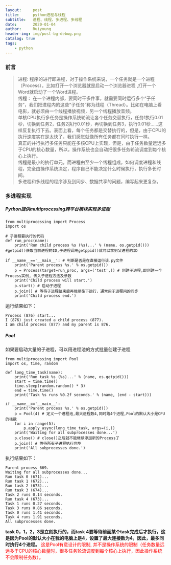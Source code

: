 ```yaml
--- 
layout:     post
title:      python进程与线程
subtitle:   进程、线程、多进程、多线程
date:       2020-01-04
author:     Ruiyoung
header-img: img/post-bg-debug.png
catalog: true
tags:
    - python
---
```


### 前言 

> 进程: 程序的进行即进程，对于操作系统来说，一个任务就是一个进程（Process）。比如打开一个浏览器就是启动一个浏览器进程 ,打开一个Word就启动了一个Word进程。  
> 线程： 在一个进程内部，要同时干多件事，就需要同时运行多个“子任务”，我们把进程内的这些“子任务”称为线程（Thread）。比如在电脑上看电影，就必须由一个线程播放视频，另一个线程播放音频。  
> 单核CPU执行多任务是操作系统轮流让各个任务交替执行，任务1执行0.01秒，切换到任务2，任务2执行0.01秒，再切换到任务3，执行0.01秒……这样反复执行下去。表面上看，每个任务都是交替执行的，但是，由于CPU的执行速度实在是太快了，我们感觉就像所有任务都在同时执行一样。  
> 真正的并行执行多任务只能在多核CPU上实现，但是，由于任务数量远远多于CPU的核心数量，所以，操作系统也会自动把很多任务轮流调度到每个核心上执行。  
> 线程是最小的执行单元，而进程由至少一个线程组成。如何调度进程和线程，完全由操作系统决定，程序自己不能决定什么时候执行，执行多长时间。  
> 多进程和多线程的程序涉及到同步、数据共享的问题，编写起来更复杂。  

### 多进程实现  

##### Python提供multiprocessing跨平台模块实现多进程  

```{.python}
from multiprocessing import Process
import os  

# 子进程要执行的代码
def run_proc(name):
    print('Run child process %s (%s)...' % (name, os.getpid()))  #getpid()获取当前进程的ID,子进程调用getppid()就可以拿到父进程的ID 

if __name__=='__main__': # 判断是否是在直接运行该.py文件
    print('Parent process %s.' % os.getpid())
    p = Process(target=run_proc, args=('test',)) # 创建子进程,即创建一个Process实例, 传入子进程方法及参数  
    print('Child process will start.')
    p.start() # 启动子进程
    p.join() # 等待子进程结束后再继续往下运行，通常用于进程间的同步
    print('Child process end.')
```

运行结果如下：  

```{.python}
Process (876) start...
I (876) just created a child process (877).
I am child process (877) and my parent is 876.
```

##### Pool  

如果要启动大量的子进程，可以用进程池的方式批量创建子进程  

```{.python}
from multiprocessing import Pool
import os, time, random

def long_time_task(name):
    print('Run task %s (%s)...' % (name, os.getpid()))
    start = time.time()
    time.sleep(random.random() * 3)
    end = time.time()
    print('Task %s runs %0.2f seconds.' % (name, (end - start)))

if __name__=='__main__':
    print('Parent process %s.' % os.getpid())
    p = Pool(4) # 定义一个进程池,最大进程数4,同时跑4个进程,Pool的默认大小是CPU的核数  
    for i in range(5):
        p.apply_async(long_time_task, args=(i,))
    print('Waiting for all subprocesses done...')
    p.close() # close()之后就不能继续添加新的Process了
    p.join() # 等待所有子进程执行完毕
    print('All subprocesses done.')
```

执行结果如下：

```{.python}
Parent process 669.
Waiting for all subprocesses done...
Run task 0 (671)...
Run task 1 (672)...
Run task 2 (673)...
Run task 3 (674)...
Task 2 runs 0.14 seconds.
Run task 4 (673)...
Task 1 runs 0.27 seconds.
Task 3 runs 0.86 seconds.
Task 0 runs 1.41 seconds.
Task 4 runs 1.91 seconds.
All subprocesses done.
```

**task 0，1，2，3是立刻执行的，而task 4要等待前面某个task完成后才执行，这是因为Pool的默认大小在我的电脑上是4，设置了最大连接数为4，因此，最多同时执行4个进程。**
<font color=red>
这是Pool有意设计的限制, 并不是操作系统的限制（任务数量远远多于CPU的核心数量时，很多任务轮流调度到每个核心上执行，因此操作系统不会限制任务数）。
</font>
